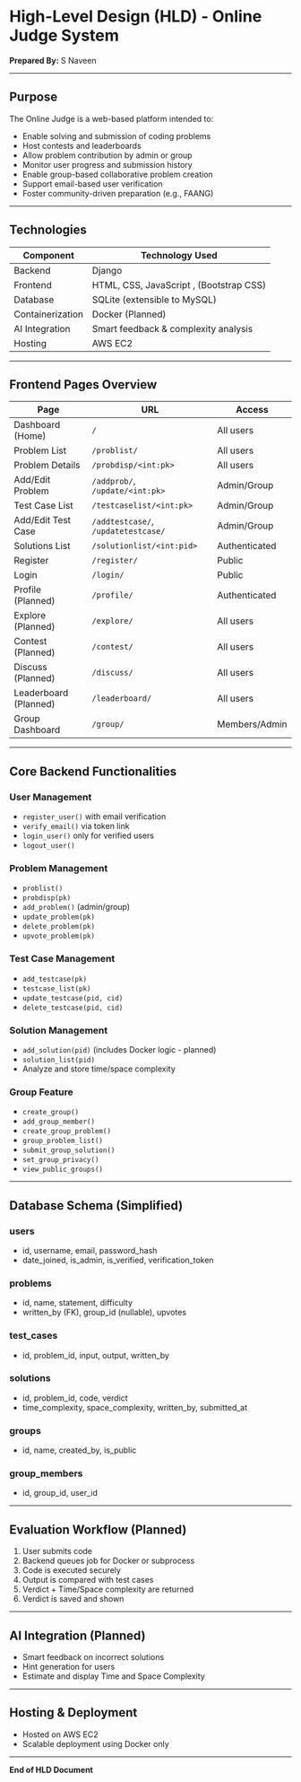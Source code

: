 # High-Level Design (HLD) - Online Judge System

**Prepared By:** S Naveen

---

## Purpose

The Online Judge is a web-based platform intended to:

- Enable solving and submission of coding problems
- Host contests and leaderboards
- Allow problem contribution by admin or group
- Monitor user progress and submission history
- Enable group-based collaborative problem creation
- Support email-based user verification
- Foster community-driven preparation (e.g., FAANG)

---

## Technologies

| Component        | Technology Used                         |
| ---------------- | --------------------------------------- |
| Backend          | Django                                  |
| Frontend         | HTML, CSS, JavaScript , (Bootstrap CSS) |
| Database         | SQLite (extensible to MySQL)            |
| Containerization | Docker (Planned)                        |
| AI Integration   | Smart feedback & complexity analysis    |
| Hosting          | AWS EC2                                 |

---

## Frontend Pages Overview

| Page                  | URL                                 | Access        |
| --------------------- | ----------------------------------- | ------------- |
| Dashboard (Home)      | `/`                                 | All users     |
| Problem List          | `/problist/`                        | All users     |
| Problem Details       | `/probdisp/<int:pk>`                | All users     |
| Add/Edit Problem      | `/addprob/`, `/update/<int:pk>`     | Admin/Group   |
| Test Case List        | `/testcaselist/<int:pk>`            | Admin/Group   |
| Add/Edit Test Case    | `/addtestcase/`, `/updatetestcase/` | Admin/Group   |
| Solutions List        | `/solutionlist/<int:pid>`           | Authenticated |
| Register              | `/register/`                        | Public        |
| Login                 | `/login/`                           | Public        |
| Profile (Planned)     | `/profile/`                         | Authenticated |
| Explore (Planned)     | `/explore/`                         | All users     |
| Contest (Planned)     | `/contest/`                         | All users     |
| Discuss (Planned)     | `/discuss/`                         | All users     |
| Leaderboard (Planned) | `/leaderboard/`                     | All users     |
| Group Dashboard       | `/group/`                           | Members/Admin |

---

## Core Backend Functionalities

### User Management

- `register_user()` with email verification
- `verify_email()` via token link
- `login_user()` only for verified users
- `logout_user()`

### Problem Management

- `problist()`
- `probdisp(pk)`
- `add_problem()` (admin/group)
- `update_problem(pk)`
- `delete_problem(pk)`
- `upvote_problem(pk)`

### Test Case Management

- `add_testcase(pk)`
- `testcase_list(pk)`
- `update_testcase(pid, cid)`
- `delete_testcase(pid, cid)`

### Solution Management

- `add_solution(pid)` (includes Docker logic - planned)
- `solution_list(pid)`
- Analyze and store time/space complexity

### Group Feature

- `create_group()`
- `add_group_member()`
- `create_group_problem()`
- `group_problem_list()`
- `submit_group_solution()`
- `set_group_privacy()`
- `view_public_groups()`

---

## Database Schema (Simplified)

### users

- id, username, email, password\_hash
- date\_joined, is\_admin, is\_verified, verification\_token

### problems

- id, name, statement, difficulty
- written\_by (FK), group\_id (nullable), upvotes

### test\_cases

- id, problem\_id, input, output, written\_by

### solutions

- id, problem\_id, code, verdict
- time\_complexity, space\_complexity, written\_by, submitted\_at

### groups

- id, name, created\_by, is\_public

### group\_members

- id, group\_id, user\_id

---

## Evaluation Workflow (Planned)

1. User submits code
2. Backend queues job for Docker or subprocess
3. Code is executed securely
4. Output is compared with test cases
5. Verdict + Time/Space complexity are returned
6. Verdict is saved and shown

---

## AI Integration (Planned)

- Smart feedback on incorrect solutions
- Hint generation for users
- Estimate and display Time and Space Complexity

---

## Hosting & Deployment

- Hosted on AWS EC2
- Scalable deployment using Docker only

---

**End of HLD Document**

